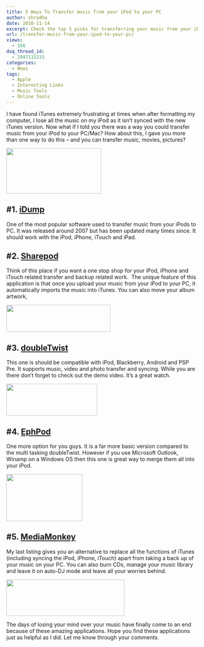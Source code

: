 ```yaml
---
title: 5 Ways To Transfer music from your iPod to your PC
author: shradha
date: 2010-11-14
excerpt: Check the top 5 picks for transferring your music from your iPods/iPhones/iTouch to your PC.
url: /transfer-music-from-your-ipod-to-your-pc/
views:
  - 356
dsq_thread_id:
  - 2947115233
categories:
  - News
tags:
  - Apple
  - Interesting Links
  - Music Tools
  - Online Tools
---
```

I have found iTunes extremely frustrating at times when after formatting my computer, I lose all the music on my iPod as it isn&#8217;t synced with the new iTunes version. Now what if I told you there was a way you could transfer music from your iPod to your PC/Mac? How about this, I gave you more than one way to do this &#8211; and you can transfer music, movies, pictures?

<a rel="attachment wp-att-18352" href="http://devilsworkshop.org/10-things-that-impacted-technology-this-decade/ipod/"><img class="alignnone size-full wp-image-18352" title="Ipod" src="http://cdn.devilsworkshop.org/files/2009/12/Ipod.png" alt="" width="250" height="120" /></a>

## #1. <a href="http://idump.en.softonic.com/" onclick="_gaq.push(['_trackEvent', 'outbound-article', 'http://idump.en.softonic.com/', 'iDump ']);" >iDump </a>

One of the most popular software used to transfer music from your iPods to PC. It was released around 2007 but has been updated many times since. It should work with the iPod, iPhone, iTouch and iPad.

## #2. <a href="http://www.getsharepod.com/" onclick="_gaq.push(['_trackEvent', 'outbound-article', 'http://www.getsharepod.com/', 'Sharepod']);" target="_blank">Sharepod</a>

Think of this place if you want a one stop shop for your iPod, iPhone and iTouch related transfer and backup related work.  The unique feature of this application is that once you upload your music from your iPod to your PC, it automatically imports the music into iTunes. You can also move your album artwork,

<a rel="attachment wp-att-31736" href="http://devilsworkshop.org/transfer-music-from-your-ipod-to-your-pc/sharepod-logo/"><img class="alignnone size-full wp-image-31736" title="Sharepod logo" src="http://cdn.devilsworkshop.org/files/2010/11/Sharepod-logo.png" alt="" width="274" height="71" /></a>

## #3. <a href="http://67.228.121.123/dt/Home/Index.dt" onclick="_gaq.push(['_trackEvent', 'outbound-article', 'http://67.228.121.123/dt/Home/Index.dt', 'doubleTwist']);" >doubleTwist</a>

This one is should be compatible with iPod, Blackberry, Android and PSP Pre. It supports music, video and photo transfer and syncing. While you are there don&#8217;t forget to check out the demo video. It&#8217;s a great watch.

<a rel="attachment wp-att-31732" href="http://devilsworkshop.org/transfer-music-from-your-ipod-to-your-pc/doubletwist-logo/"> <img class="alignnone size-full wp-image-31732" title="Doubletwist logo" src="http://cdn.devilsworkshop.org/files/2010/11/Doubletwist-logo.png" alt="" width="239" height="84" /></a>

## #4. <a href="http://www.ephpod.com/" onclick="_gaq.push(['_trackEvent', 'outbound-article', 'http://www.ephpod.com/', 'EphPod']);" target="_blank">EphPod</a>

One more option for you guys. It is a far more basic version compared to the multi tasking doubleTwist. However if you use Microsoft Outlook, Winamp on a Windows OS then this one is great way to merge them all into your iPod.

<a rel="attachment wp-att-31739" href="http://devilsworkshop.org/transfer-music-from-your-ipod-to-your-pc/ephpod/"><img class="alignnone size-full wp-image-31739" title="ephpod" src="http://cdn.devilsworkshop.org/files/2010/11/ephpod.png" alt="" width="200" height="124" /></a>

## #5. <a href="http://www.mediamonkey.com/" onclick="_gaq.push(['_trackEvent', 'outbound-article', 'http://www.mediamonkey.com/', 'MediaMonkey']);" target="_blank">MediaMonkey</a>

My last listing gives you an alternative to replace all the functions of iTunes (including syncing the iPod, iPhone, iTouch) apart from taking a back up of your music on your PC. You can also burn CDs, manage your music library and leave it on auto-DJ mode and leave all your worries behind.

<a rel="attachment wp-att-31741" href="http://devilsworkshop.org/transfer-music-from-your-ipod-to-your-pc/mediamonkey/"><img class="alignnone size-full wp-image-31741" title="MediaMonkey" src="http://cdn.devilsworkshop.org/files/2010/11/MediaMonkey.png" alt="" width="311" height="96" /></a>

The days of losing your mind over your music have finally come to an end because of these amazing applications. Hope you find these applications just as helpful as I did. Let me know through your comments.
